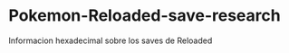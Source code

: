 Pokemon-Reloaded-save-research
==============================

Informacion hexadecimal sobre los saves de Reloaded
